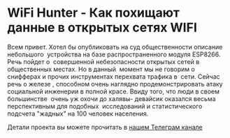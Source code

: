 # WiFi Hunter - Как похищают данные в открытых сетях WIFI


Всем привет. Хотел бы опубликовать на суд общественности описание небольшого 
устройства на базе распространенного модуля ESP8266. Речь пойдет о 
совершенной небезопасности открытых сетей в общественных местах. Но в данный 
момент мы не говорим о снифферах и прочих инструментах перехвата трафика в 
сети. Сейчас речь о железе , способном очень наглядно продемонстрировать атаку 
социальной инженерии в полной красе. Ввиду того, что люди в своем большинстве 
очень уж охочи до халявы- девайсик оказался весьма перспективным для подобных 
исследований и статистического подсчета "жадных" на 100 человек населения.

Детали проекта вы можете прочитать в [нашем Телеграм канале](https://t.me/+yiTTn1uHk-1hMDEy)
